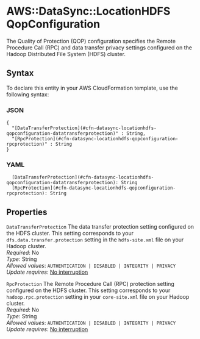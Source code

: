 # AWS::DataSync::LocationHDFS QopConfiguration<a name="aws-properties-datasync-locationhdfs-qopconfiguration"></a>

The Quality of Protection \(QOP\) configuration specifies the Remote Procedure Call \(RPC\) and data transfer privacy settings configured on the Hadoop Distributed File System \(HDFS\) cluster\.



## Syntax<a name="aws-properties-datasync-locationhdfs-qopconfiguration-syntax"></a>

To declare this entity in your AWS CloudFormation template, use the following syntax:

### JSON<a name="aws-properties-datasync-locationhdfs-qopconfiguration-syntax.json"></a>

```
{
  "[DataTransferProtection](#cfn-datasync-locationhdfs-qopconfiguration-datatransferprotection)" : String,
  "[RpcProtection](#cfn-datasync-locationhdfs-qopconfiguration-rpcprotection)" : String
}
```

### YAML<a name="aws-properties-datasync-locationhdfs-qopconfiguration-syntax.yaml"></a>

```
  [DataTransferProtection](#cfn-datasync-locationhdfs-qopconfiguration-datatransferprotection): String
  [RpcProtection](#cfn-datasync-locationhdfs-qopconfiguration-rpcprotection): String
```

## Properties<a name="aws-properties-datasync-locationhdfs-qopconfiguration-properties"></a>

`DataTransferProtection`  <a name="cfn-datasync-locationhdfs-qopconfiguration-datatransferprotection"></a>
The data transfer protection setting configured on the HDFS cluster\. This setting corresponds to your `dfs.data.transfer.protection` setting in the `hdfs-site.xml` file on your Hadoop cluster\.  
*Required*: No  
*Type*: String  
*Allowed values*: `AUTHENTICATION | DISABLED | INTEGRITY | PRIVACY`  
*Update requires*: [No interruption](https://docs.aws.amazon.com/AWSCloudFormation/latest/UserGuide/using-cfn-updating-stacks-update-behaviors.html#update-no-interrupt)

`RpcProtection`  <a name="cfn-datasync-locationhdfs-qopconfiguration-rpcprotection"></a>
The Remote Procedure Call \(RPC\) protection setting configured on the HDFS cluster\. This setting corresponds to your `hadoop.rpc.protection` setting in your `core-site.xml` file on your Hadoop cluster\.  
*Required*: No  
*Type*: String  
*Allowed values*: `AUTHENTICATION | DISABLED | INTEGRITY | PRIVACY`  
*Update requires*: [No interruption](https://docs.aws.amazon.com/AWSCloudFormation/latest/UserGuide/using-cfn-updating-stacks-update-behaviors.html#update-no-interrupt)